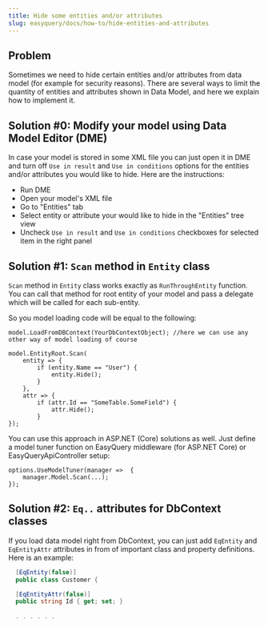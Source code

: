 ```yaml
---
title: Hide some entities and/or attributes
slug: easyquery/docs/how-to/hide-entities-and-attributes
---
```



## Problem
Sometimes we need to hide certain entities and/or attributes from data model (for example for security reasons). There are several ways to limit the quantity of entities and attributes shown in Data Model, and here we explain how to implement it.

## Solution #0: Modify your model using Data Model Editor (DME)
In case your model is stored in some XML file you can just open it in DME and turn off `Use in result` and `Use in conditions` options for the entities and/or attributes you would like to hide. Here are the instructions:
 - Run DME
 - Open your model's XML file
 - Go to "Entities" tab
 - Select entity or attribute your would like to hide in the "Entities" tree view 
 - Uncheck `Use in result` and `Use in conditions` checkboxes for selected item in the right panel

## Solution #1: `Scan` method in `Entity` class

`Scan` method in `Entity` class works exactly as `RunThroughEntity` function. You can call that method for root entity of your model and pass a delegate which will be called for each sub-entity.

So you model loading code will be equal to the following:

```
model.LoadFromDBContext(YourDbContextObject); //here we can use any other way of model loading of course

model.EntityRoot.Scan(
    entity => {
        if (entity.Name == "User") {
            entity.Hide();
        }
    },
    attr => {
        if (attr.Id == "SomeTable.SomeField") {
            attr.Hide();
        }
});
```

You can use this approach in ASP.NET (Core) solutions as well. Just define a model tuner function on EasyQuery middleware (for ASP.NET Core) or EasyQueryApiController setup:

```
options.UseModelTuner(manager =>  {
    manager.Model.Scan(...);
});
```

## Solution #2: `Eq..` attributes for DbContext classes 

If you load data model right from DbContext, you can just add `EqEntity` and `EqEntityAttr` attributes in from of important class and property definitions. 
Here is an example:

```c#
  [EqEntity(false)]
  public class Customer {

  [EqEntityAttr(false)]
  public string Id { get; set; }
  
  . . . . . . 

```